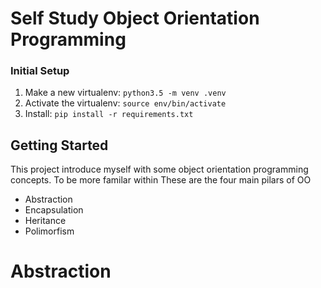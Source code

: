 Self Study Object Orientation Programming
=========================================
### Initial Setup ###
1. Make a new virtualenv: ``python3.5 -m venv .venv``
2. Activate the virtualenv: ``source env/bin/activate``
3. Install: ``pip install -r requirements.txt``

Getting Started
---------------
This project introduce myself with some object orientation programming concepts.
To be more familar within
These are the four main pilars of OO
- Abstraction
- Encapsulation
- Heritance
- Polimorfism

# Abstraction #










